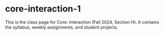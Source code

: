 # core-interaction-1

This is the class page for Core: Interaction (Fall 2024, Section H).
It contains the syllabus, weekly assignments, and student projects.  